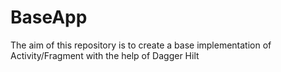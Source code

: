 # BaseApp
The aim of this repository is to create a base implementation of Activity/Fragment with the help of Dagger Hilt
